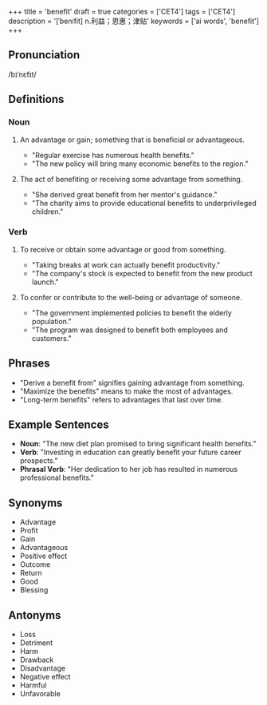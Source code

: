 +++
title = 'benefit'
draft = true
categories = ['CET4']
tags = ['CET4']
description = '[ˈbenifit] n.利益；恩惠；津贴'
keywords = ['ai words', 'benefit']
+++

## Pronunciation
/bɪˈnɛfɪt/

## Definitions
### Noun
1. An advantage or gain; something that is beneficial or advantageous.
   - "Regular exercise has numerous health benefits."
   - "The new policy will bring many economic benefits to the region."

2. The act of benefiting or receiving some advantage from something.
   - "She derived great benefit from her mentor's guidance."
   - "The charity aims to provide educational benefits to underprivileged children."

### Verb
1. To receive or obtain some advantage or good from something.
   - "Taking breaks at work can actually benefit productivity."
   - "The company's stock is expected to benefit from the new product launch."

2. To confer or contribute to the well-being or advantage of someone.
   - "The government implemented policies to benefit the elderly population."
   - "The program was designed to benefit both employees and customers."

## Phrases
- "Derive a benefit from" signifies gaining advantage from something.
- "Maximize the benefits" means to make the most of advantages.
- "Long-term benefits" refers to advantages that last over time.

## Example Sentences
- **Noun**: "The new diet plan promised to bring significant health benefits."
- **Verb**: "Investing in education can greatly benefit your future career prospects."
- **Phrasal Verb**: "Her dedication to her job has resulted in numerous professional benefits."

## Synonyms
- Advantage
- Profit
- Gain
- Advantageous
- Positive effect
- Outcome
- Return
- Good
- Blessing

## Antonyms
- Loss
- Detriment
- Harm
- Drawback
- Disadvantage
- Negative effect
- Harmful
- Unfavorable
